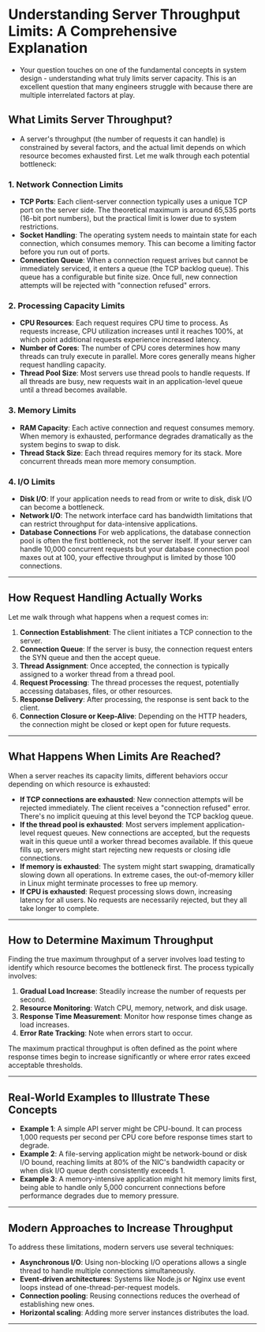 # Understanding Server Throughput Limits: A Comprehensive Explanation

- Your question touches on one of the fundamental concepts in system design - understanding what truly limits server capacity. This is an excellent question that many engineers struggle with because there are multiple interrelated factors at play.

## What Limits Server Throughput?
- A server's throughput (the number of requests it can handle) is constrained by several factors, and the actual limit depends on which resource becomes exhausted first. Let me walk through each potential bottleneck:

### 1. Network Connection Limits
- **TCP Ports**: Each client-server connection typically uses a unique TCP port on the server side. The theoretical maximum is around 65,535 ports (16-bit port numbers), but the practical limit is lower due to system restrictions.
- **Socket Handling**: The operating system needs to maintain state for each connection, which consumes memory. This can become a limiting factor before you run out of ports.
- **Connection Queue**: When a connection request arrives but cannot be immediately serviced, it enters a queue (the TCP backlog queue). This queue has a configurable but finite size. Once full, new connection attempts will be rejected with "connection refused" errors.

### 2. Processing Capacity Limits
- **CPU Resources**: Each request requires CPU time to process. As requests increase, CPU utilization increases until it reaches 100%, at which point additional requests experience increased latency.
- **Number of Cores**: The number of CPU cores determines how many threads can truly execute in parallel. More cores generally means higher request handling capacity.
- **Thread Pool Size**: Most servers use thread pools to handle requests. If all threads are busy, new requests wait in an application-level queue until a thread becomes available.

### 3. Memory Limits
- **RAM Capacity**: Each active connection and request consumes memory. When memory is exhausted, performance degrades dramatically as the system begins to swap to disk.
- **Thread Stack Size**: Each thread requires memory for its stack. More concurrent threads mean more memory consumption.

### 4. I/O Limits
- **Disk I/O**: If your application needs to read from or write to disk, disk I/O can become a bottleneck.
- **Network I/O**: The network interface card has bandwidth limitations that can restrict throughput for data-intensive applications.
- **Database Connections** For web applications, the database connection pool is often the first bottleneck, not the server itself. If your server can handle 10,000 concurrent requests but your database connection pool maxes out at 100, your effective throughput is limited by those 100 connections.

---
## How Request Handling Actually Works
Let me walk through what happens when a request comes in:
1. **Connection Establishment**: The client initiates a TCP connection to the server.
2. **Connection Queue**: If the server is busy, the connection request enters the SYN queue and then the accept queue.
3. **Thread Assignment**: Once accepted, the connection is typically assigned to a worker thread from a thread pool.
4. **Request Processing**: The thread processes the request, potentially accessing databases, files, or other resources.
5. **Response Delivery**: After processing, the response is sent back to the client.
6. **Connection Closure or Keep-Alive**: Depending on the HTTP headers, the connection might be closed or kept open for future requests.

---
## What Happens When Limits Are Reached?
When a server reaches its capacity limits, different behaviors occur depending on which resource is exhausted:
- **If TCP connections are exhausted**: New connection attempts will be rejected immediately. The client receives a "connection refused" error. There's no implicit queuing at this level beyond the TCP backlog queue.
- **If the thread pool is exhausted**: Most servers implement application-level request queues. New connections are accepted, but the requests wait in this queue until a worker thread becomes available. If this queue fills up, servers might start rejecting new requests or closing idle connections.
- **If memory is exhausted**: The system might start swapping, dramatically slowing down all operations. In extreme cases, the out-of-memory killer in Linux might terminate processes to free up memory.
- **If CPU is exhausted**: Request processing slows down, increasing latency for all users. No requests are necessarily rejected, but they all take longer to complete.

---
## How to Determine Maximum Throughput

Finding the true maximum throughput of a server involves load testing to identify which resource becomes the bottleneck first. The process typically involves:
1. **Gradual Load Increase**: Steadily increase the number of requests per second.
2. **Resource Monitoring**: Watch CPU, memory, network, and disk usage.
3. **Response Time Measurement**: Monitor how response times change as load increases.
4. **Error Rate Tracking**: Note when errors start to occur.

The maximum practical throughput is often defined as the point where response times begin to increase significantly or where error rates exceed acceptable thresholds.

---
## Real-World Examples to Illustrate These Concepts

- **Example 1**: A simple API server might be CPU-bound. It can process 1,000 requests per second per CPU core before response times start to degrade.
- **Example 2**: A file-serving application might be network-bound or disk I/O bound, reaching limits at 80% of the NIC's bandwidth capacity or when disk I/O queue depth consistently exceeds 1.
- **Example 3**: A memory-intensive application might hit memory limits first, being able to handle only 5,000 concurrent connections before performance degrades due to memory pressure.

---
## Modern Approaches to Increase Throughput

To address these limitations, modern servers use several techniques:
- **Asynchronous I/O**: Using non-blocking I/O operations allows a single thread to handle multiple connections simultaneously.
- **Event-driven architectures**: Systems like Node.js or Nginx use event loops instead of one-thread-per-request models.
- **Connection pooling**: Reusing connections reduces the overhead of establishing new ones.
- **Horizontal scaling**: Adding more server instances distributes the load.

---
